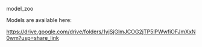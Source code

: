 model_zoo

Models are available here:

https://drive.google.com/drive/folders/1yjSjGlmJCOG2jTP5lPWwfiOFJmXxN0wm?usp=share_link

